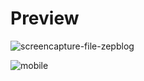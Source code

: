 # Preview
![screencapture-file-zepblog](https://github.com/user-attachments/assets/180276e9-8449-48d2-9671-4d4fce4d0b39)


![mobile](https://github.com/user-attachments/assets/197418cc-25fc-40df-88de-d88dc8025370)
